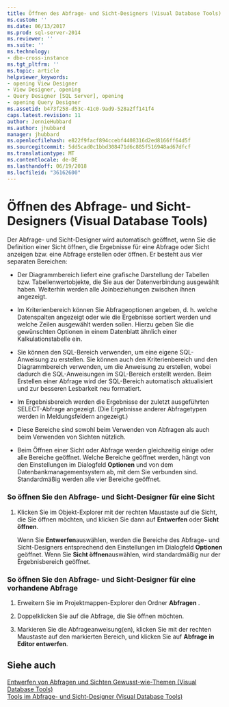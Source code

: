 ```yaml
---
title: Öffnen des Abfrage- und Sicht-Designers (Visual Database Tools) | Microsoft-Dokumentation
ms.custom: ''
ms.date: 06/13/2017
ms.prod: sql-server-2014
ms.reviewer: ''
ms.suite: ''
ms.technology:
- dbe-cross-instance
ms.tgt_pltfrm: ''
ms.topic: article
helpviewer_keywords:
- opening View Designer
- View Designer, opening
- Query Designer [SQL Server], opening
- opening Query Designer
ms.assetid: b473f258-d53c-41c0-9ad9-528a2ff141f4
caps.latest.revision: 11
author: JennieHubbard
ms.author: jhubbard
manager: jhubbard
ms.openlocfilehash: e822f9facf894ccebf4408316d2ed8166ff64d5f
ms.sourcegitcommit: 5dd5cad0c1bbd308471d6c885f516948ad67dfcf
ms.translationtype: MT
ms.contentlocale: de-DE
ms.lasthandoff: 06/19/2018
ms.locfileid: "36162600"
---
```

# <a name="open-the-query-and-view-designer-visual-database-tools"></a>Öffnen des Abfrage- und Sicht-Designers (Visual Database Tools)
  Der Abfrage- und Sicht-Designer wird automatisch geöffnet, wenn Sie die Definition einer Sicht öffnen, die Ergebnisse für eine Abfrage oder Sicht anzeigen bzw. eine Abfrage erstellen oder öffnen. Er besteht aus vier separaten Bereichen:  
  
-   Der Diagrammbereich liefert eine grafische Darstellung der Tabellen bzw. Tabellenwertobjekte, die Sie aus der Datenverbindung ausgewählt haben. Weiterhin werden alle Joinbeziehungen zwischen ihnen angezeigt.  
  
-   Im Kriterienbereich können Sie Abfrageoptionen angeben, d. h. welche Datenspalten angezeigt oder wie die Ergebnisse sortiert werden und welche Zeilen ausgewählt werden sollen. Hierzu geben Sie die gewünschten Optionen in einem Datenblatt ähnlich einer Kalkulationstabelle ein.  
  
-   Sie können den SQL-Bereich verwenden, um eine eigene SQL-Anweisung zu erstellen. Sie können auch den Kriterienbereich und den Diagrammbereich verwenden, um die Anweisung zu erstellen, wobei dadurch die SQL-Anweisungen im SQL-Bereich erstellt werden. Beim Erstellen einer Abfrage wird der SQL-Bereich automatisch aktualisiert und zur besseren Lesbarkeit neu formatiert.  
  
-   Im Ergebnisbereich werden die Ergebnisse der zuletzt ausgeführten SELECT-Abfrage angezeigt. (Die Ergebnisse anderer Abfragetypen werden in Meldungsfeldern angezeigt.)  
  
-   Diese Bereiche sind sowohl beim Verwenden von Abfragen als auch beim Verwenden von Sichten nützlich.  
  
-   Beim Öffnen einer Sicht oder Abfrage werden gleichzeitig einige oder alle Bereiche geöffnet. Welche Bereiche geöffnet werden, hängt von den Einstellungen im Dialogfeld **Optionen** und von dem Datenbankmanagementsystem ab, mit dem Sie verbunden sind. Standardmäßig werden alle vier Bereiche geöffnet.  
  
### <a name="to-open-the-query-and-view-designer-for-a-view"></a>So öffnen Sie den Abfrage- und Sicht-Designer für eine Sicht  
  
1.  Klicken Sie im Objekt-Explorer mit der rechten Maustaste auf die Sicht, die Sie öffnen möchten, und klicken Sie dann auf **Entwerfen** oder **Sicht öffnen**.  
  
     Wenn Sie **Entwerfen**auswählen, werden die Bereiche des Abfrage- und Sicht-Designers entsprechend den Einstellungen im Dialogfeld **Optionen** geöffnet. Wenn Sie **Sicht öffnen**auswählen, wird standardmäßig nur der Ergebnisbereich geöffnet.  
  
### <a name="to-open-the-query-and-view-designer-for-an-existing-query"></a>So öffnen Sie den Abfrage- und Sicht-Designer für eine vorhandene Abfrage  
  
1.  Erweitern Sie im Projektmappen-Explorer den Ordner **Abfragen** .  
  
2.  Doppelklicken Sie auf die Abfrage, die Sie öffnen möchten.  
  
3.  Markieren Sie die Abfrageanweisung(en), klicken Sie mit der rechten Maustaste auf den markierten Bereich, und klicken Sie auf **Abfrage in Editor entwerfen**.  
  
## <a name="see-also"></a>Siehe auch  
 [Entwerfen von Abfragen und Sichten Gewusst-wie-Themen &#40;Visual Database Tools&#41;](visual-database-tools.md)   
 [Tools im Abfrage- und Sicht-Designer &#40;Visual Database Tools&#41;](query-and-view-designer-tools-visual-database-tools.md)  
  
  